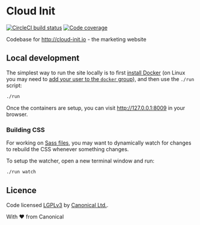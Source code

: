 # Cloud Init
[![CircleCI build status](https://circleci.com/gh/canonical-web-and-design/cloud-init.io.svg?style=shield)](https://circleci.com/gh/canonical-web-and-design/cloud-init.io) [![Code coverage](https://codecov.io/gh/canonical-web-and-design/cloud-init.io/branch/master/graph/badge.svg)](https://codecov.io/gh/canonical-web-and-design/cloud-init.io)

Codebase for http://cloud-init.io - the marketing website

## Local development

The simplest way to run the site locally is to first [install Docker](https://docs.docker.com/engine/installation/) (on Linux you may need to [add your user to the `docker` group](https://docs.docker.com/engine/installation/linux/linux-postinstall/)), and then use the `./run` script:

``` bash
./run
```

Once the containers are setup, you can visit <http://127.0.0.1:8009> in your browser.

### Building CSS

For working on [Sass files](_sass), you may want to dynamically watch for changes to rebuild the CSS whenever something changes.

To setup the watcher, open a new terminal window and run:

``` bash
./run watch
```

## Licence

Code licensed [LGPLv3](http://opensource.org/licenses/lgpl-3.0.html) by [Canonical Ltd.](http://www.canonical.com/).

With ♥ from Canonical
